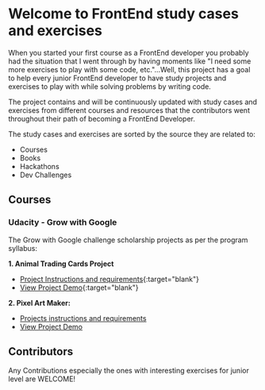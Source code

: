 
# Welcome to FrontEnd study cases and exercises

When you started your first course as a FrontEnd developer you probably had the situation that I went through by having moments like "I need some more exercises to play with some code, etc."...Well, this project has a goal to help every junior FrontEnd developer to have study projects and exercises to play with while solving problems by writing code.

The project contains and will be continuously updated with study cases and exercises from different courses and resources that the contributors went throughout their path of becoming a FrontEnd Developer.

The study cases and exercises are sorted by the source they are related to:

  - Courses
  - Books
  - Hackathons
  - Dev Challenges

## Courses

### Udacity - Grow with Google
The Grow with Google challenge scholarship projects as per the program syllabus:

**1. Animal Trading Cards Project**
 - [Project Instructions and requirements](https://kaisky.github.io/frontEndExercises/animalTradingCards/){:target="blank"}
 - [View Project Demo](https://kaisky.github.io/frontEndExercises/animalTradingCards/card.html){:target="blank"}

**2. Pixel Art Maker:**
  - <a href="https://kaisky.github.io/frontEndExercises/PixelArtMaker/" target="blank">Projects instructions and requirements</a>
  - <a href="https://kaisky.github.io/frontEndExercises/PixelArtMaker/pixelArtMaker.html" target="blank">View Project Demo</a>

## Contributors

Any Contributions especially the ones with interesting exercises for junior level are WELCOME!  

